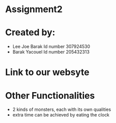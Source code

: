 # Assignment2
 
# Created by:
* Lee Joe Barak Id number 307924530
* Barak Yacouel Id number 205432313

# Link to our websyte



# Other Functionalities
* 2 kinds of monsters, each with its own qualities
* extra time can be achieved by eating the clock
